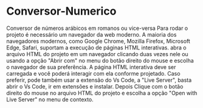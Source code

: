 # Conversor-Numerico
Conversor de números arábicos em romanos ou vice-versa
Para rodar o projeto é necessário um navegador da web moderno. A maioria dos navegadores modernos, como Google Chrome, Mozilla Firefox, Microsoft Edge, Safari,
suportam a execução de páginas HTML interativas. abra o arquivo HTML do projeto em um navegador clicando duas vezes nele ou usando a opção "Abrir com" no menu do 
botão direito do mouse e escolha o navegador de sua preferência. A página HTML interativa deve ser carregada e você poderá interagir com ela conforme projetado. Caso 
preferir, pode também usar a extensão do Vs Code, a "Live Server", basta abrir o Vs Code, ir em extensões e instalar. Depois Clique com o botão direito do mouse no 
arquivo HTML do projeto e escolha a opção "Open with Live Server" no menu de contexto. 
